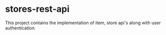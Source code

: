 # stores-rest-api
This project contains the implementation of item, store api's along with user authentication.
